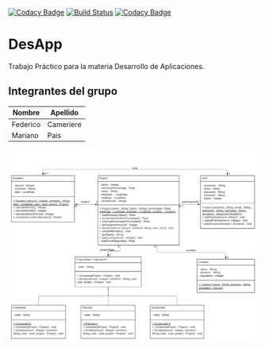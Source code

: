 [![Codacy Badge](https://api.codacy.com/project/badge/Grade/d91439d0f4e14ceb9b03944bfa418822)](https://app.codacy.com/manual/PaisMariano/DesApp?utm_source=github.com&utm_medium=referral&utm_content=PaisMariano/DesApp&utm_campaign=Badge_Grade_Dashboard)
[![Build Status](https://travis-ci.org/PaisMariano/DesApp.svg?branch=master)](https://travis-ci.org/PaisMariano/DesApp)
[![Codacy Badge](https://app.codacy.com/project/badge/Coverage/468a934f4baa4e23bbaf4107c42801fa)](https://www.codacy.com/manual/PaisMariano/DesApp/dashboard?utm_source=github.com&utm_medium=referral&utm_content=PaisMariano/DesApp&utm_campaign=Badge_Coverage)

<h1>DesApp</h1>
Trabajo Práctico para la materia Desarrollo de Aplicaciones.

<h2>Integrantes del grupo</h2>

| Nombre   | Apellido  |
| -------- | --------- |
| Federico | Cameriere |
| Mariano  | Pais      |

![UML](https://github.com/PaisMariano/DesApp/blob/master/UML/UML%20Desarrollo%20de%20Apps.png) 